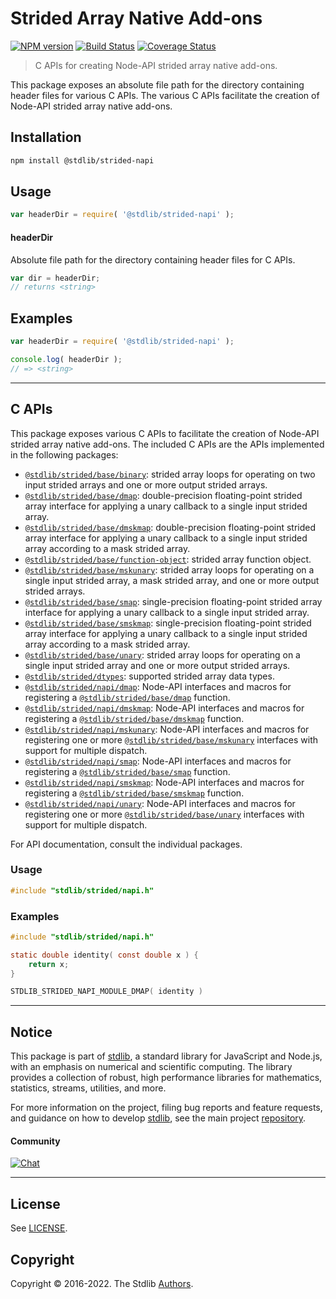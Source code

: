 <!--

@license Apache-2.0

Copyright (c) 2020 The Stdlib Authors.

Licensed under the Apache License, Version 2.0 (the "License");
you may not use this file except in compliance with the License.
You may obtain a copy of the License at

   http://www.apache.org/licenses/LICENSE-2.0

Unless required by applicable law or agreed to in writing, software
distributed under the License is distributed on an "AS IS" BASIS,
WITHOUT WARRANTIES OR CONDITIONS OF ANY KIND, either express or implied.
See the License for the specific language governing permissions and
limitations under the License.

-->

# Strided Array Native Add-ons

[![NPM version][npm-image]][npm-url] [![Build Status][test-image]][test-url] [![Coverage Status][coverage-image]][coverage-url] <!-- [![dependencies][dependencies-image]][dependencies-url] -->

> C APIs for creating Node-API strided array native add-ons.

<!-- Section to include introductory text. Make sure to keep an empty line after the intro `section` element and another before the `/section` close. -->

<section class="intro">

This package exposes an absolute file path for the directory containing header files for various C APIs. The various C APIs facilitate the creation of Node-API strided array native add-ons.

</section>

<!-- /.intro -->

<!-- Package usage documentation. -->

<section class="installation">

## Installation

```bash
npm install @stdlib/strided-napi
```

</section>

<section class="usage">

## Usage

```javascript
var headerDir = require( '@stdlib/strided-napi' );
```

#### headerDir

Absolute file path for the directory containing header files for C APIs.

```javascript
var dir = headerDir;
// returns <string>
```

</section>

<!-- /.usage -->

<!-- Package usage notes. Make sure to keep an empty line after the `section` element and another before the `/section` close. -->

<section class="notes">

</section>

<!-- /.notes -->

<!-- Package usage examples. -->

<section class="examples">

## Examples

```javascript
var headerDir = require( '@stdlib/strided-napi' );

console.log( headerDir );
// => <string>
```

</section>

<!-- /.examples -->

<!-- C interface documentation. -->

* * *

<section class="c">

## C APIs

<!-- Section to include introductory text. Make sure to keep an empty line after the intro `section` element and another before the `/section` close. -->

<section class="intro">

This package exposes various C APIs to facilitate the creation of Node-API strided array native add-ons. The included C APIs are the APIs implemented in the following packages:

<!-- NOTE: please keep in alphabetical order -->

-   [`@stdlib/strided/base/binary`][@stdlib/strided/base/binary]: strided array loops for operating on two input strided arrays and one or more output strided arrays. 
-   [`@stdlib/strided/base/dmap`][@stdlib/strided/base/dmap]: double-precision floating-point strided array interface for applying a unary callback to a single input strided array. 
-   [`@stdlib/strided/base/dmskmap`][@stdlib/strided/base/dmskmap]: double-precision floating-point strided array interface for applying a unary callback to a single input strided array according to a mask strided array.
-   [`@stdlib/strided/base/function-object`][@stdlib/strided/base/function-object]: strided array function object.
-   [`@stdlib/strided/base/mskunary`][@stdlib/strided/base/mskunary]: strided array loops for operating on a single input strided array, a mask strided array, and one or more output strided arrays. 
-   [`@stdlib/strided/base/smap`][@stdlib/strided/base/smap]: single-precision floating-point strided array interface for applying a unary callback to a single input strided array.
-   [`@stdlib/strided/base/smskmap`][@stdlib/strided/base/smskmap]: single-precision floating-point strided array interface for applying a unary callback to a single input strided array according to a mask strided array.
-   [`@stdlib/strided/base/unary`][@stdlib/strided/base/unary]: strided array loops for operating on a single input strided array and one or more output strided arrays. 
-   [`@stdlib/strided/dtypes`][@stdlib/strided/dtypes]: supported strided array data types.
-   [`@stdlib/strided/napi/dmap`][@stdlib/strided/napi/dmap]: Node-API interfaces and macros for registering a [`@stdlib/strided/base/dmap`][@stdlib/strided/base/dmap] function.
-   [`@stdlib/strided/napi/dmskmap`][@stdlib/strided/napi/dmskmap]: Node-API interfaces and macros for registering a [`@stdlib/strided/base/dmskmap`][@stdlib/strided/base/dmskmap] function.
-   [`@stdlib/strided/napi/mskunary`][@stdlib/strided/napi/mskunary]: Node-API interfaces and macros for registering one or more [`@stdlib/strided/base/mskunary`][@stdlib/strided/base/mskunary] interfaces with support for multiple dispatch.
-   [`@stdlib/strided/napi/smap`][@stdlib/strided/napi/smap]: Node-API interfaces and macros for registering a [`@stdlib/strided/base/smap`][@stdlib/strided/base/smap] function.
-   [`@stdlib/strided/napi/smskmap`][@stdlib/strided/napi/smskmap]: Node-API interfaces and macros for registering a [`@stdlib/strided/base/smskmap`][@stdlib/strided/base/smskmap] function.
-   [`@stdlib/strided/napi/unary`][@stdlib/strided/napi/unary]: Node-API interfaces and macros for registering one or more [`@stdlib/strided/base/unary`][@stdlib/strided/base/unary] interfaces with support for multiple dispatch.

For API documentation, consult the individual packages.

</section>

<!-- /.intro -->

<!-- C usage documentation. -->

<section class="usage">

### Usage

```c
#include "stdlib/strided/napi.h"
```

</section>

<!-- /.usage -->

<!-- C API usage notes. Make sure to keep an empty line after the `section` element and another before the `/section` close. -->

<section class="notes">

</section>

<!-- /.notes -->

<!-- C API usage examples. -->

<section class="examples">

### Examples

```c
#include "stdlib/strided/napi.h"

static double identity( const double x ) {
    return x;
}

STDLIB_STRIDED_NAPI_MODULE_DMAP( identity )
```

</section>

<!-- /.examples -->

</section>

<!-- /.c -->

<!-- Section to include cited references. If references are included, add a horizontal rule *before* the section. Make sure to keep an empty line after the `section` element and another before the `/section` close. -->

<section class="references">

</section>

<!-- /.references -->

<!-- Section for related `stdlib` packages. Do not manually edit this section, as it is automatically populated. -->

<section class="related">

</section>

<!-- /.related -->

<!-- Section for all links. Make sure to keep an empty line after the `section` element and another before the `/section` close. -->


<section class="main-repo" >

* * *

## Notice

This package is part of [stdlib][stdlib], a standard library for JavaScript and Node.js, with an emphasis on numerical and scientific computing. The library provides a collection of robust, high performance libraries for mathematics, statistics, streams, utilities, and more.

For more information on the project, filing bug reports and feature requests, and guidance on how to develop [stdlib][stdlib], see the main project [repository][stdlib].

#### Community

[![Chat][chat-image]][chat-url]

---

## License

See [LICENSE][stdlib-license].


## Copyright

Copyright &copy; 2016-2022. The Stdlib [Authors][stdlib-authors].

</section>

<!-- /.stdlib -->

<!-- Section for all links. Make sure to keep an empty line after the `section` element and another before the `/section` close. -->

<section class="links">

[npm-image]: http://img.shields.io/npm/v/@stdlib/strided-napi.svg
[npm-url]: https://npmjs.org/package/@stdlib/strided-napi

[test-image]: https://github.com/stdlib-js/strided-napi/actions/workflows/test.yml/badge.svg?branch=main
[test-url]: https://github.com/stdlib-js/strided-napi/actions/workflows/test.yml?query=branch:main

[coverage-image]: https://img.shields.io/codecov/c/github/stdlib-js/strided-napi/main.svg
[coverage-url]: https://codecov.io/github/stdlib-js/strided-napi?branch=main

<!--

[dependencies-image]: https://img.shields.io/david/stdlib-js/strided-napi.svg
[dependencies-url]: https://david-dm.org/stdlib-js/strided-napi/main

-->

[chat-image]: https://img.shields.io/gitter/room/stdlib-js/stdlib.svg
[chat-url]: https://gitter.im/stdlib-js/stdlib/

[stdlib]: https://github.com/stdlib-js/stdlib

[stdlib-authors]: https://github.com/stdlib-js/stdlib/graphs/contributors

[stdlib-license]: https://raw.githubusercontent.com/stdlib-js/strided-napi/main/LICENSE

[@stdlib/strided/base/binary]: https://github.com/stdlib-js/strided-base-binary

[@stdlib/strided/base/dmap]: https://github.com/stdlib-js/strided-base-dmap

[@stdlib/strided/base/dmskmap]: https://github.com/stdlib-js/strided-base-dmskmap

[@stdlib/strided/base/function-object]: https://github.com/stdlib-js/strided-base-function-object

[@stdlib/strided/base/mskunary]: https://github.com/stdlib-js/strided-base-mskunary

[@stdlib/strided/base/smap]: https://github.com/stdlib-js/strided-base-smap

[@stdlib/strided/base/smskmap]: https://github.com/stdlib-js/strided-base-smskmap

[@stdlib/strided/base/unary]: https://github.com/stdlib-js/strided-base-unary

[@stdlib/strided/dtypes]: https://github.com/stdlib-js/strided-dtypes

[@stdlib/strided/napi/dmap]: https://github.com/stdlib-js/strided-napi-dmap

[@stdlib/strided/napi/dmskmap]: https://github.com/stdlib-js/strided-napi-dmskmap

[@stdlib/strided/napi/mskunary]: https://github.com/stdlib-js/strided-napi-mskunary

[@stdlib/strided/napi/smap]: https://github.com/stdlib-js/strided-napi-smap

[@stdlib/strided/napi/smskmap]: https://github.com/stdlib-js/strided-napi-smskmap

[@stdlib/strided/napi/unary]: https://github.com/stdlib-js/strided-napi-unary

</section>

<!-- /.links -->
